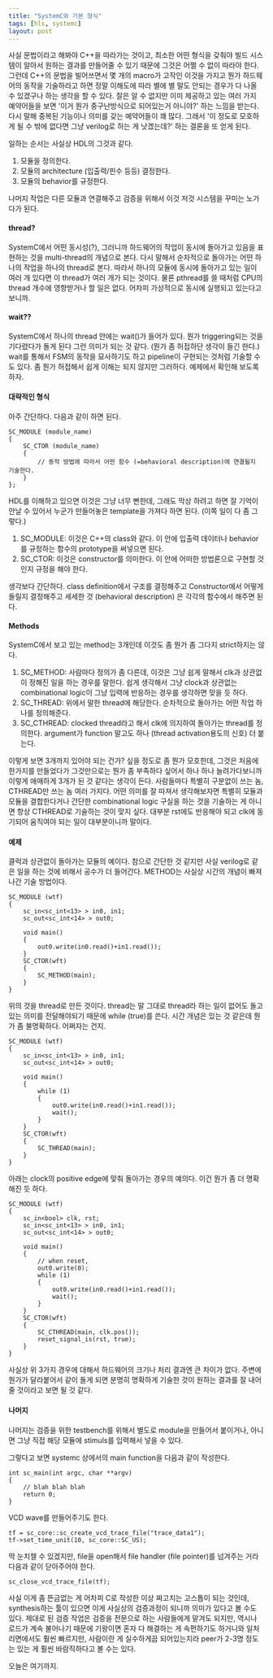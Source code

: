 ```yaml
---
title: "SystemC와 기본 형식"
tags: [hls, systemc]
layout: post
---
```


사실 문법이라고 해봐야 C++을 따라가는 것이고, 최소한 어떤 형식을 갖춰야 빌드 시스템이 알아서 원하는 결과를 만들어줄 수 있기 때문에 그것은 어쩔 수 없이 따라야 한다. 그런데 C++의 문법을 빌어쓰면서 몇 개의 macro가 고작인 이것을 가지고 뭔가 하드웨어의 동작을 기술하라고 하면 정말 이해도에 따라 별에 별 말도 안되는 경우가 다 나올 수 있겠구나 하는 생각을 할 수 있다. 잘은 알 수 없지만 이미 제공하고 있는 여러 가지 예약어들을 보면 '이거 뭔가 중구난방식으로 되어있는거 아니야?' 하는 느낌을 받는다. 다시 말해 중복된 기능이나 의미를 갖는 예약어들이 꽤 많다. 그래서 '이 정도로 모호하게 될 수 밖에 없다면 그냥 verilog로 하는 게 낫겠는데?' 하는 결론을 또 얻게 된다.

일하는 순서는 사실상 HDL의 그것과 같다.

1. 모듈을 정의한다.
2. 모듈의 architecture (입출력/핀수 등등) 결정한다.
3. 모듈의 behavior를 규정한다.

나머지 작업은 다른 모듈과 연결해주고 검증을 위해서 이것 저것 시스템을 꾸미는 노가다가 된다. 

#### thread?

SystemC에서 어떤 동시성(?), 그러니까 하드웨어의 작업이 동시에 돌아가고 있음을 표현하는 것을 multi-thread의 개념으로 본다. 다시 말해서 순차적으로 돌아가는 어떤 하나의 작업을 하나의 thread로 본다. 따라서 하나의 모듈에 동시에 돌아가고 있는 일이 여러 개 있다면 이 thread가 여러 개가 되는 것이다. 물론 pthread를 쓸 때처럼 CPU의 thread 개수에 영향받거나 할 일은 없다. 어차피 가상적으로 동시에 실행되고 있는다고 보니까. 

#### wait??

SystemC에서 하나의 thread 안에는 wait()가 들어가 있다. 뭔가 triggering되는 것을 기다렸다가 돌게 된다 그런 의미가 되는 것 같다. (뭔가 좀 허접하단 생각이 들긴 한다.) wait를 통해서 FSM의 동작을 묘사하기도 하고 pipeline이 구현되는 것처럼 기술할 수도 있다. 좀 뭔가 허접해서 쉽게 이해는 되지 않지만 그러하다. 예제에서 확인해 보도록 하자.

#### 대략적인 형식

아주 간단하다. 다음과 같이 하면 된다. 

```
SC_MODULE (module_name)
{
    SC_CTOR (module_name)
    {
        // 동작 방법에 따라서 어떤 함수 (=behavioral description)에 연결될지 기술한다.
    }
};
```

HDL를 이해하고 있으면 이것은 그냥 너무 뻔한데, 그래도 막상 하려고 하면 잘 기억이 안날 수 있어서 누군가 만들어놓은 template을 가져다 하면 된다. (이쪽 일이 다 좀 그렇다.)

1. SC_MODULE: 이것은 C++의 class와 같다. 이 안에 입출력 데이터나 behavior를 규정하는 함수의 prototype을 써넣으면 된다. 
2. SC_CTOR: 이것은 constructor를 의미한다. 이 안에 어떠한 방법론으로 구현할 것인지 규정을 해야 한다. 

생각보다 간단하다. class definition에서 구조를 결정해주고 Constructor에서 어떻게 돌릴지 결정해주고 세세한 것 (behavioral description) 은 각각의 함수에서 해주면 된다.

#### Methods

SystemC에서 보고 있는 method는 3개인데 이것도 좀 뭔가 좀 그다지 strict하지는 않다.

1. SC_METHOD: 사람마다 정의가 좀 다른데, 이것은 그냥 쉽게 말해서 clk과 상관없이 정해진 일을 하는 경우를 말한다. 쉽게 생각해서 그냥 clock과 상관없는 combinational logic이 그냥 입력에 반응하는 경우를 생각하면 맞을 듯 하다. 
2. SC_THREAD: 위에서 말한 thread에 해당한다. 순차적으로 돌아가는 어떤 작업 하나를 정의해준다. 
3. SC_CTHREAD: clocked thread라고 해서 clk에 의지하여 돌아가는 thread를 정의한다. argument가 function 말고도 하나 (thread activation용도의 신호) 더 붙는다.

이렇게 보면 3개까지 있어야 되는 건가? 싶을 정도로 좀 뭔가 모호한데, 그것은 처음에 한가지를 만들었다가 그것만으로는 뭔가 좀 부족하다 싶어서 하나 하나 늘려가다보니까 이렇게 애매하게 3개가 된 것 같다는 생각이 든다. 사람들마다 특별히 구분없이 쓰는 놈, CTHREAD만 쓰는 놈 여러 가지다. 어떤 의미를 잘 따져서 생각해보자면 특별히 모듈과 모듈을 결합한다거나 간단한 combinational logic 구실을 하는 것을 기술하는 게 아니면 항상 CTHREAD로 기술하는 것이 맞지 싶다. 대부분 rst에도 반응해야 되고 clk에 동기되어 움직여야 되는 일이 대부분이니까 말이다. 

#### 예제

클럭과 상관없이 돌아가는 모듈의 예이다. 참으로 간단한 것 같지만 사실 verilog로 같은 일을 하는 것에 비해서 공수가 더 들어간다. METHOD는 사실상 시간의 개념이 빠져나간 기술 방법이다.

```
SC_MODULE (wtf)
{
    sc_in<sc_int<13> > in0, in1;
    sc_out<sc_int<14> > out0;

    void main()
    {
        out0.write(in0.read()+in1.read());
    }
    SC_CTOR(wft)
    {
        SC_METHOD(main);
    }
}
```

위의 것을 thread로 만든 것이다. thread는 말 그대로 thread라 하는 일이 없어도 돌고 있는 의미를 전달해야되기 때문에 while (true)를 쓴다. 시간 개념은 있는 것 같은데 뭔가 좀 불명확하다. 어쩌자는 건지.
```
SC_MODULE (wtf)
{
    sc_in<sc_int<13> > in0, in1;
    sc_out<sc_int<14> > out0;

    void main()
    {
        while (1)
        {
            out0.write(in0.read()+in1.read());
            wait();
        }
    }
    SC_CTOR(wft)
    {
        SC_THREAD(main);
    }
}
```

아래는 clock의 positive edge에 맞춰 돌아가는 경우의 예의다. 이건 뭔가 좀 더 명확해진 듯 하다. 
```
SC_MODULE (wtf)
{
    sc_in<bool> clk, rst;
    sc_in<sc_int<13> > in0, in1;
    sc_out<sc_int<14> > out0;

    void main()
    {
        // when reset,
        out0.write(0);
        while (1)
        {
            out0.write(in0.read()+in1.read());
            wait();
        }
    }
    SC_CTOR(wft)
    {
        SC_CTHREAD(main, clk.pos());
        reset_signal_is(rst, true);
    }
}
```

사실상 위 3가지 경우에 대해서 하드웨어의 크기나 처리 결과엔 큰 차이가 없다. 주변에 뭔가가 달라붙어서 같이 돌게 되면 분명히 명확하게 기술한 것이 원하는 결과를 잘 내어줄 것이라고 보면 될 것 같다. 

#### 나머지

나머지는 검증을 위한 testbench를 위해서 별도로 module을 만들어서 붙이거나, 아니면 그냥 직접 해당 모듈에 stimuls를 입력해서 넣을 수 있다. 

그렇다고 보면 systemc 상에서의 main function을 다음과 같이 작성한다.

```
int sc_main(int argc, char **argv)
{
    // blah blah blah
    return 0;
}
```

VCD wave를 만들어주기도 한다. 

```
tf = sc_core::sc_create_vcd_trace_file("trace_data1"); 
tf->set_time_unit(10, sc_core::SC_US);
```

딱 눈치챌 수 있겠지만, file을 open해서 file handler (file pointer)를 넘겨주는 거라 다음과 같이 닫아주어야 한다. 

```
sc_close_vcd_trace_file(tf);
```

사실 이게 좀 뜬금없는 게 어차피 C로 작성한 이상 짜고치는 고스톱이 되는 것인데, synthesis하는 툴이 있으면 이게 사실상의 검증과정이 되니까 의미가 있다고 볼 수도 있다. 제대로 된 검증 작업은 검증을 전문으로 하는 사람들에게 맡겨도 되지만, 역시나 로드가 계속 불어나기 때문에 기왕이면 혼자 다 해결하는 게 속편하기도 하거니와 일처리면에서도 훨씬 빠르지만, 사람이란 게 실수하게끔 되어있는지라 peer가 2-3명 정도는 있는 게 훨씬 바람직하다고 볼 수는 있다. 

오늘은 여기까지.
